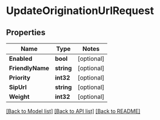 # UpdateOriginationUrlRequest

## Properties
Name | Type | Notes
------------ | ------------- | -------------
**Enabled** | **bool** | [optional] 
**FriendlyName** | **string** | [optional] 
**Priority** | **int32** | [optional] 
**SipUrl** | **string** | [optional] 
**Weight** | **int32** | [optional] 

[[Back to Model list]](../README.md#documentation-for-models) [[Back to API list]](../README.md#documentation-for-api-endpoints) [[Back to README]](../README.md)


